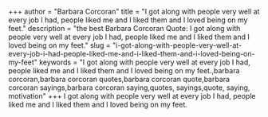 +++
author = "Barbara Corcoran"
title = "I got along with people very well at every job I had, people liked me and I liked them and I loved being on my feet."
description = "the best Barbara Corcoran Quote: I got along with people very well at every job I had, people liked me and I liked them and I loved being on my feet."
slug = "i-got-along-with-people-very-well-at-every-job-i-had-people-liked-me-and-i-liked-them-and-i-loved-being-on-my-feet"
keywords = "I got along with people very well at every job I had, people liked me and I liked them and I loved being on my feet.,barbara corcoran,barbara corcoran quotes,barbara corcoran quote,barbara corcoran sayings,barbara corcoran saying,quotes, sayings,quote, saying, motivation"
+++
I got along with people very well at every job I had, people liked me and I liked them and I loved being on my feet.
